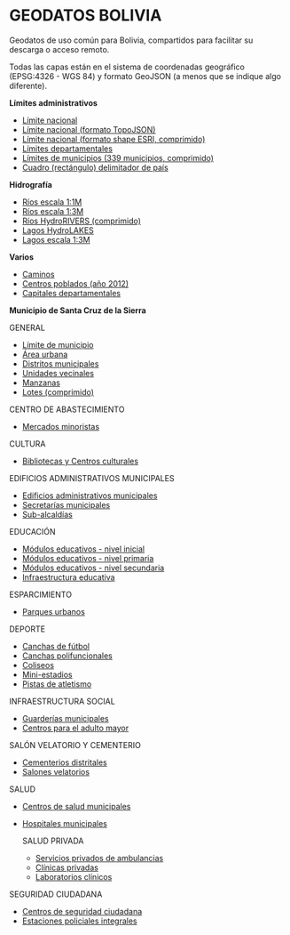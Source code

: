 # GEODATOS BOLIVIA
Geodatos de uso común para Bolivia, compartidos para facilitar su descarga o acceso remoto.

Todas las capas están en el sistema de coordenadas geográfico (EPSG:4326 - WGS 84) y formato GeoJSON (a menos que se indique algo diferente). 

**Límites administrativos**
- [Límite nacional](limites/bol_limite_nacional_b.geojson)
- [Límite nacional (formato TopoJSON)](limites/bol_limite_nacional_b.topojson)
- [Límite nacional (formato shape ESRI, comprimido)](limites/bol_limite_nacional.zip)
- [Límites departamentales ](limites/bol_lim_dpto.json)
- [Límites de municipios (339 municipios, comprimido)](limites/bol_municipios_339_pob2012_ed.geojson.tar.gz)
- [Cuadro (rectángulo) delimitador de país](limites/bol_cuadro_delimitador.geojson)


**Hidrografía**
- [Ríos escala 1:1M](hidro/bol_rios1m.geojson)
- [Ríos escala 1:3M](hidro/bol_riv3m_lines.geojson)
- [Ríos HydroRIVERS (comprimido)](hidro/bol_hydrorivers_v10_sa.geojson.tar.gz)
- [Lagos HydroLAKES](hidro/bol_HydroLAKES_polys_v10.geojson)
- [Lagos escala 1:3M](hidro/bol_riv3m_polys.geojson)

**Varios**
- [Caminos](bol_caminos.geojson)
- [Centros poblados (año 2012)](bol_centros_poblados_2012.geojson)
- [Capitales departamentales ](bol_capital_departamental.geojson)

**Municipio de Santa Cruz de la Sierra**

GENERAL
- [Límite de municipio](scz_munic/scz_limite_jurisdiccional.geojson)
- [Área urbana](scz_munic/scz_area_urbana.geojson)
- [Distritos municipales](scz_munic/scz_distritos_municipales.geojson)
- [Unidades vecinales](scz_munic/scz_unidades_vecinales.geojson)
- [Manzanas](scz_munic/scz_manzanas.geojson)
- [Lotes (comprimido)](scz_munic/scz_lotes.zip)

CENTRO DE ABASTECIMIENTO
- [Mercados minoristas](scz_munic/scz_mercados_minoristas.geojson)

CULTURA
- [Bibliotecas y Centros culturales](scz_munic/scz_bibliotecas_centrosculturales.geojson)

EDIFICIOS ADMINISTRATIVOS MUNICIPALES
- [Edificios administrativos municipales](scz_munic/scz_edificios_administrativos_municipales.geojson)
- [Secretarías municipales](scz_munic/scz_secretarias_municipales.geojson)
- [Sub-alcaldías](scz_munic/scz_subalcaldias.geojson)

EDUCACIÓN
- [Módulos educativos - nivel inicial](scz_munic/scz_moduloseducativos_nivelinicial.geojson)
- [Módulos educativos - nivel primaria](scz_munic/scz_moduloseducativos_nivelprimaria.geojson)
- [Módulos educativos - nivel secundaria](scz_munic/scz_moduloseducativos_nivelsecundaria.geojson)
- [Infraestructura educativa](scz_munic/scz_infraestructura_educativa.geojson)

ESPARCIMIENTO
- [Parques urbanos](scz_munic/scz_parques_urbanos.geojson)

DEPORTE
- [Canchas de fútbol](scz_munic/scz_canchas_futbol.geojson)
- [Canchas polifuncionales](scz_munic/scz_canchas_polifuncionales.geojson)
- [Coliseos](scz_munic/scz_coliseos.geojson)
- [Mini-estadios](scz_munic/scz_mini_estadios.geojson)
- [Pistas de atletismo](scz_munic/scz_pistas_atletismo.geojson)

INFRAESTRUCTURA SOCIAL
- [Guarderías municipales](scz_munic/scz_guarderias_municipales.geojson)
- [Centros para el adulto mayor](scz_munic/scz_centros_adulto_mayor.geojson)

SALÓN VELATORIO Y CEMENTERIO
- [Cementerios distritales](scz_munic/scz_cementerios_distritales.geojson)
- [Salones velatorios](scz_munic/scz_salones_velatorios.geojson)

SALUD
- [Centros de salud municipales ](scz_munic/sms_centros_salud.geojson)
- [Hospitales municipales](scz_munic/sms_hospitales.geojson)

  SALUD PRIVADA
  - [Servicios privados de ambulancias](scz_munic/scz_ambulancias_privadas.geojson)
  - [Clínicas privadas](scz_munic/scz_clinicas_privadas.geojson)
  - [Laboratorios clínicos](scz_munic/scz_laboratorios_clinicos.geojson)

SEGURIDAD CIUDADANA
- [Centros de seguridad ciudadana ](scz_munic/scz_centros_seguridad_ciudadana.geojson)
- [Estaciones policiales integrales ](scz_munic/scz_estaciones_policiales_integrales.geojson)
